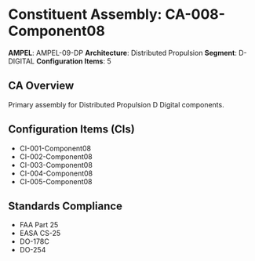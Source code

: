 # Constituent Assembly: CA-008-Component08

**AMPEL**: AMPEL-09-DP
**Architecture**: Distributed Propulsion
**Segment**: D-DIGITAL
**Configuration Items**: 5

## CA Overview
Primary assembly for Distributed Propulsion D Digital components.

## Configuration Items (CIs)
- CI-001-Component08
- CI-002-Component08
- CI-003-Component08
- CI-004-Component08
- CI-005-Component08

## Standards Compliance
- FAA Part 25
- EASA CS-25
- DO-178C
- DO-254
